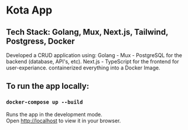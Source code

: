 # Kota App

## Tech Stack: Golang, Mux, Next.js, Tailwind, Postgress, Docker 

Developed a CRUD application using: 
Golang - Mux - PostgreSQL for the backend (database, API's, etc).
Next.js - TypeScript for the frontend for user-experiance.
containerized everything into a Docker Image.

## To run the app locally:
### `docker-compose up --build`

Runs the app in the development mode.\
Open [http://localhost](http://localhost:3000) to view it in your browser.

